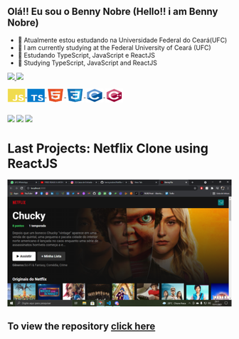 ## Olá!! Eu sou o Benny Nobre (Hello!! i am Benny Nobre)

- 🔭 Atualmente estou estudando na Universidade Federal do Ceará(UFC)
- 🔭 I am currently studying at the Federal University of Ceará (UFC)
- 🌱 Estudando TypeScript, JavaScript e ReactJS
- 🌱 Studying TypeScript, JavaScript and ReactJS


 <div>
  <a href="https://github.com/bennynobre">
  <img height="150em" src="https://github-readme-stats.vercel.app/api?username=bennynobre&show_icons=true&theme=nightowl&include_all_commits=true&count_private=true"/>
  <img height="150em" src="https://github-readme-stats.vercel.app/api/top-langs/?username=bennynobre&layout=compact&langs_count=7&theme=nightowl"/>
   
 </div>
 <div style="display: inline_block"><br>
  <img align="center" alt="Rafa-Js" height="30" width="40" src="https://raw.githubusercontent.com/devicons/devicon/master/icons/javascript/javascript-plain.svg">
  <img align="center" alt="Rafa-Js" height="30" width="40" src="https://raw.githubusercontent.com/devicons/devicon/master/icons/typescript/typescript-plain.svg">
  <img align="center" alt="Rafa-HTML" height="30" width="40" src="https://raw.githubusercontent.com/devicons/devicon/master/icons/html5/html5-original.svg">
  <img align="center" alt="Rafa-CSS" height="30" width="40" src="https://raw.githubusercontent.com/devicons/devicon/master/icons/css3/css3-original.svg">
  <img align="center" alt="Rafa-Csharp" height="30" width="40" src="https://raw.githubusercontent.com/devicons/devicon/master/icons/c/c-original.svg">
  <img align="center" alt="Rafa-Csharp" height="30" width="40" src="https://raw.githubusercontent.com/devicons/devicon/master/icons/cplusplus/cplusplus-original.svg">
 
</div>

 ##
 
 <div>
  <a href = "mailto:bennynobre1@gmail.com"><img src="https://img.shields.io/badge/-Gmail-%23333?style=for-the-badge&logo=gmail&logoColor=white" target="_blank"></a>
  <a href="https://www.linkedin.com/in/benny-nobre/" target="_blank"><img src="https://img.shields.io/badge/-LinkedIn-%230077B5?style=for-the-badge&logo=linkedin&logoColor=white" target="_blank"></a> 
  <a href="https://instagram.com/bennynobre" target="_blank"><img src="https://img.shields.io/badge/-Instagram-%23E4405F?style=for-the-badge&logo=instagram&logoColor=white" target="_blank"></a>

 </div>

 
 # Last Projects: Netflix Clone using ReactJS
![Alt Text](https://github.com/bennynobre/Netflix-Clone/blob/main/print.png?raw=true)
 ## To view the repository <a href="https://github.com/bennynobre/Netflix-Clone" target="_blank">click here</a>
 
